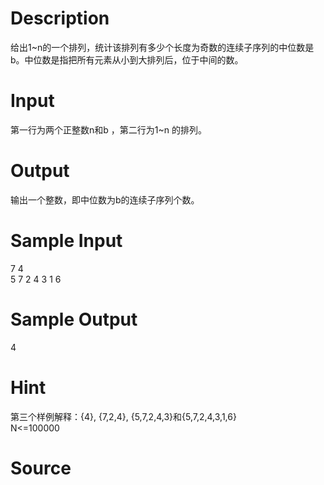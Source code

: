 
# Description

<div class="content">给出1~n的一个排列，统计该排列有多少个长度为奇数的连续子序列的中位数是b。中位数是指把所有元素从小到大排列后，位于中间的数。
</div>

# Input

<div class="content">第一行为两个正整数n和b ，第二行为1~n 的排列。
</div>

# Output

<div class="content">输出一个整数，即中位数为b的连续子序列个数。</div>

# Sample Input

<div class="content"><span class="sampledata">7 4<br/>
5 7 2 4 3 1 6</span></div>

# Sample Output

<div class="content"><span class="sampledata">4</span></div>

# Hint

<div class="content"><p>第三个样例解释：{4}, {7,2,4}, {5,7,2,4,3}和{5,7,2,4,3,1,6}<br/>
N&lt;=100000</p></div>

# Source

<div class="content"><p><a href="problemset.php?search="></a></p></div>

